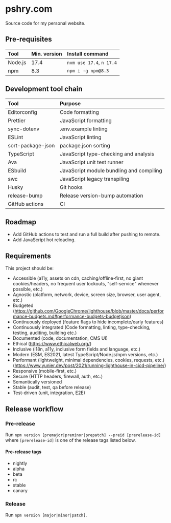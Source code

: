 # pshry.com

Source code for my personal website.

## Pre-requisites

| Tool    | Min. version | Install command          |
| :---    | :---         | :---                     |
| Node.js | 17.4         | `nvm use 17.4`, `n 17.4` |
| npm     | 8.3          | `npm i -g npm@8.3`       |

## Development tool chain

| Tool              | Purpose                                  |
| :---              | :---                                     |
| Editorconfig      | Code formatting                          |
| Prettier          | JavaScript formatting                    |
| sync-dotenv       | .env.example linting                     |
| ESLint            | JavaScript linting                       |
| sort-package-json | package.json sorting                     |
| TypeScript        | JavaScript type-checking and analysis    |
| Ava               | JavaScript unit test runner              |
| ESbuild           | JavaScript module bundling and compiling |
| swc               | JavaScript legacy transpiling            |
| Husky             | Git hooks                                |
| release-bump      | Release version-bump automation          |
| GitHub actions    | CI                                       |

## Roadmap
- Add GitHub actions to test and run a full build after pushing to remote.
- Add JavaScript hot reloading.

## Requirements

This project should be:

- Accessible (a11y, assets on cdn, caching/offline-first, no giant cookies/headers, no frequent user lockouts, "self-service" whenever possible, etc.)
- Agnostic (platform, network, device, screen size, browser, user agent, etc.)
- Budgeted (https://github.com/GoogleChrome/lighthouse/blob/master/docs/performance-budgets.md#performance-budgets-budgetjson)
- Continuously deployed (feature flags to hide incomplete/early features)
- Continuously integrated (Code formatting, linting, type-checking, testing, auditing, building etc.)
- Documented (code, documentation, CMS UI)
- Ethical (https://www.ethicalweb.org/)
- Inclusive (i18n, a11y, inclusive form fields and language, etc.)
- Modern (ESM, ES2021, latest TypeScript/Node.js/npm versions, etc.)
- Performant (lightweight, minimal dependencies, cookies, requests, etc.) (https://www.yunier.dev/post/2021/running-lighthouse-in-cicd-pipeline/)
- Responsive (mobile-first, etc.)
- Secure (HTTP headers, firewall, auth, etc.)
- Semantically versioned
- Stable (audit, test, qa before release)
- Test-driven (unit, integration, E2E)

## Release workflow

### Pre-release

Run `npm version [premajor|preminor|prepatch] --preid [prerelease-id]` where `[prerelease-id]` is one of the release tags listed below.

#### Pre-release tags

- nightly
- alpha
- beta
- rc
- stable
- canary

### Release

Run `npm version [major|minor|patch]`.